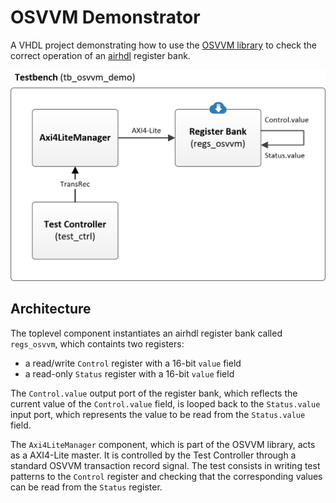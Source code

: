 # OSVVM Demonstrator

A VHDL project demonstrating how to use the [OSVVM library](https://osvvm.org/) to check the correct operation of an [airhdl](https://airhdl.com) register bank.

![Demonstrator architecture](./doc/osvvm-demo.png)

## Architecture

The toplevel component instantiates an airhdl register bank called `regs_osvvm`, which containts two registers:

* a read/write `Control` register with a 16-bit `value` field   
* a read-only `Status` register with a 16-bit `value` field

The `Control.value` output port of the register bank, which reflects the current value of the `Control.value` field, 
is looped back to the `Status.value` input port, which represents the value to be read from the `Status.value` field.

The `Axi4LiteManager` component, which is part of the OSVVM library, acts as a AXI4-Lite master. It is controlled by the Test Controller through a standard OSVVM transaction record signal. The test consists in writing test patterns to the `Control` register and checking that the corresponding values can be read from the `Status` register.

